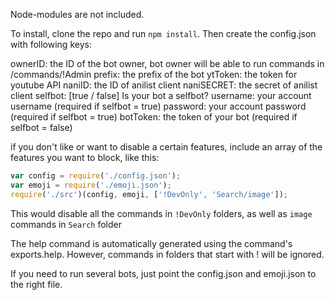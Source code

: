 Node-modules are not included.

To install, clone the repo and run `npm install`. Then create the config.json with following keys:

ownerID: the ID of the bot owner, bot owner will be able to run commands in /commands/!Admin
prefix: the prefix of the bot
ytToken: the token for youtube API
naniID: the ID of anilist client
naniSECRET: the secret of anilist client
selfbot: [true / false] Is your bot a selfbot?
username: your account username (required if selfbot = true)
password: your account password (required if selfbot = true)
botToken: the token of your bot (required if selfbot = false)

if you don't like or want to disable a certain features, include an array of the features you want to block, like this:

```js
var config = require('./config.json');
var emoji = require('./emoji.json');
require('./src')(config, emoji, ['!DevOnly', 'Search/image']);
```

This would disable all the commands in `!DevOnly` folders, as well as `image` commands in `Search` folder

The help command is automatically generated using the command's exports.help. However, commands in folders that start with ! will be ignored.

If you need to run several bots, just point the config.json and emoji.json to the right file.